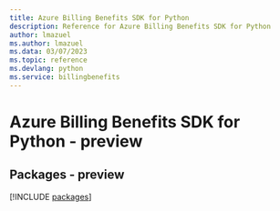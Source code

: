 ```yaml
---
title: Azure Billing Benefits SDK for Python
description: Reference for Azure Billing Benefits SDK for Python
author: lmazuel
ms.author: lmazuel
ms.data: 03/07/2023
ms.topic: reference
ms.devlang: python
ms.service: billingbenefits
---
```

# Azure Billing Benefits SDK for Python - preview
## Packages - preview
[!INCLUDE [packages](billing-benefits-index.md)]